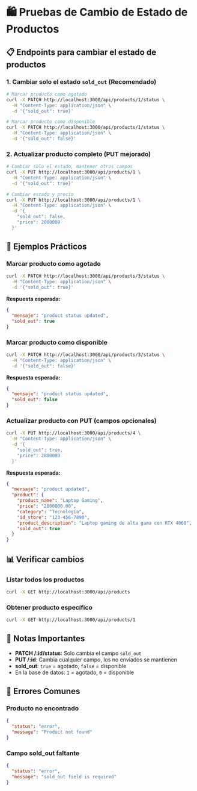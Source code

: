 # 🛍️ Pruebas de Cambio de Estado de Productos

## 📋 Endpoints para cambiar el estado de productos

### 1. Cambiar solo el estado `sold_out` (Recomendado)
```bash
# Marcar producto como agotado
curl -X PATCH http://localhost:3000/api/products/1/status \
  -H "Content-Type: application/json" \
  -d '{"sold_out": true}'

# Marcar producto como disponible
curl -X PATCH http://localhost:3000/api/products/1/status \
  -H "Content-Type: application/json" \
  -d '{"sold_out": false}'
```

### 2. Actualizar producto completo (PUT mejorado)
```bash
# Cambiar solo el estado, mantener otros campos
curl -X PUT http://localhost:3000/api/products/1 \
  -H "Content-Type: application/json" \
  -d '{"sold_out": true}'

# Cambiar estado y precio
curl -X PUT http://localhost:3000/api/products/1 \
  -H "Content-Type: application/json" \
  -d '{
    "sold_out": false,
    "price": 2000000
  }'
```

## 🎯 Ejemplos Prácticos

### Marcar producto como agotado
```bash
curl -X PATCH http://localhost:3000/api/products/3/status \
  -H "Content-Type: application/json" \
  -d '{"sold_out": true}'
```

**Respuesta esperada:**
```json
{
  "mensaje": "product status updated",
  "sold_out": true
}
```

### Marcar producto como disponible
```bash
curl -X PATCH http://localhost:3000/api/products/3/status \
  -H "Content-Type: application/json" \
  -d '{"sold_out": false}'
```

**Respuesta esperada:**
```json
{
  "mensaje": "product status updated",
  "sold_out": false
}
```

### Actualizar producto con PUT (campos opcionales)
```bash
curl -X PUT http://localhost:3000/api/products/4 \
  -H "Content-Type: application/json" \
  -d '{
    "sold_out": true,
    "price": 2800000
  }'
```

**Respuesta esperada:**
```json
{
  "mensaje": "product updated",
  "product": {
    "product_name": "Laptop Gaming",
    "price": "2800000.00",
    "category": "Tecnología",
    "id_store": "123-456-7890",
    "product_description": "Laptop gaming de alta gama con RTX 4060",
    "sold_out": true
  }
}
```

## 📊 Verificar cambios

### Listar todos los productos
```bash
curl -X GET http://localhost:3000/api/products
```

### Obtener producto específico
```bash
curl -X GET http://localhost:3000/api/products/1
```

## 🔧 Notas Importantes

- **PATCH /:id/status**: Solo cambia el campo `sold_out`
- **PUT /:id**: Cambia cualquier campo, los no enviados se mantienen
- **sold_out**: `true` = agotado, `false` = disponible
- En la base de datos: `1` = agotado, `0` = disponible

## 🚨 Errores Comunes

### Producto no encontrado
```json
{
  "status": "error",
  "message": "Product not found"
}
```

### Campo sold_out faltante
```json
{
  "status": "error",
  "message": "sold_out field is required"
}
```
